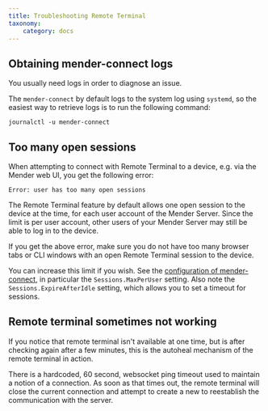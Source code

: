 ```yaml
---
title: Troubleshooting Remote Terminal
taxonomy:
    category: docs
---
```



## Obtaining mender-connect logs

You usually need logs in order to diagnose an issue.

The `mender-connect` by default logs to the system log using `systemd`, so the easiest way to retrieve logs
is to run the following command:

```
journalctl -u mender-connect
```


## Too many open sessions

When attempting to connect with Remote Terminal to a device,
e.g. via the Mender web UI, you get the following error:

```
Error: user has too many open sessions
```

The Remote Terminal feature by default allows
one open session to the device at the time, for each user account of the Mender Server.
Since the limit is per user account, other users of your Mender Server may
still be able to log in to the device.

If you get the above error, make sure you do not have too many browser tabs or CLI windows
with an open Remote Terminal session to the device.

You can increase this limit if you wish. See the [configuration of mender-connect](../../90.Mender-Connect/docs.md#configuration),
in particular the `Sessions.MaxPerUser` setting. Also note the `Sessions.ExpireAfterIdle`
setting, which allows you to set a timeout for sessions.

## Remote terminal sometimes not working

If you notice that remote terminal isn't available at one time, but is after checking again after a few minutes, this is the autoheal mechanism of the remote terminal in action.

There is a hardcoded, 60 second, websocket ping timeout used to maintain a notion of a connection.
As soon as that times out, the remote terminal will close the current connection and attempt to create a new to reestablish the communication with the server.
